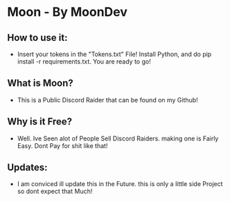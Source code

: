 # Moon  - By MoonDev

## How to use it:

- Insert your tokens in the "Tokens.txt" File! Install Python, and do pip install -r requirements.txt. You are ready to go!

## What is Moon?

- This is a Public Discord Raider that can be found on my Github!


## Why is it Free?

- Well. Ive Seen alot of People Sell Discord Raiders. making one is Fairly Easy. Dont Pay for shit like that!


## Updates: 

- I am conviced ill update this in the Future. this is only a little side Project so dont expect that Much!
